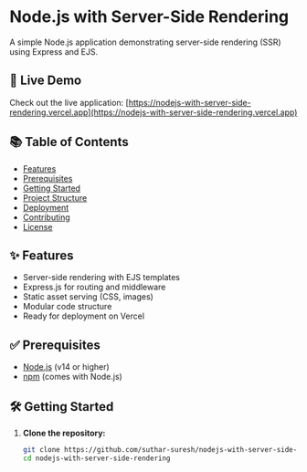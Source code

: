 # Node.js with Server-Side Rendering

A simple Node.js application demonstrating server-side rendering (SSR) using Express and EJS.

## 🚀 Live Demo

Check out the live application: [https://nodejs-with-server-side-rendering.vercel.app](https://nodejs-with-server-side-rendering.vercel.app)

## 📚 Table of Contents

- [Features](#features)
- [Prerequisites](#prerequisites)
- [Getting Started](#getting-started)
- [Project Structure](#project-structure)
- [Deployment](#deployment)
- [Contributing](#contributing)
- [License](#license)

## ✨ Features

- Server-side rendering with EJS templates
- Express.js for routing and middleware
- Static asset serving (CSS, images)
- Modular code structure
- Ready for deployment on Vercel

## ✅ Prerequisites

- [Node.js](https://nodejs.org/) (v14 or higher)
- [npm](https://www.npmjs.com/) (comes with Node.js)

## 🛠️ Getting Started

1. **Clone the repository:**

   ```bash
   git clone https://github.com/suthar-suresh/nodejs-with-server-side-rendering.git
   cd nodejs-with-server-side-rendering
